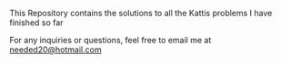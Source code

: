This Repository contains the solutions to all the Kattis problems I have finished so far

For any inquiries or questions, feel free to email me at needed20@hotmail.com
